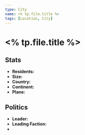 ```yaml
---
type: City
name: <% tp.file.title %>
tags: [Location, City]
---
```


# <% tp.file.title %>

## Stats
- **Residents:** 
- **Size:** 
- **Country:** 
- **Continent:** 
- **Plane:** 

## Politics
- **Leader:** 
- **Leading Faction:** 
- 
